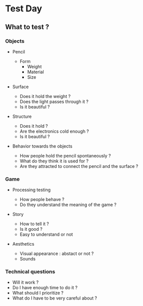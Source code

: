 # Test Day

## What to test ?

### Objects

- Pencil
    - Form
        - Weight
        - Material
        - Size

- Surface
    - Does it hold the weight ?
    - Does the light passes through it ?
    - Is it beautiful ?

- Structure
    - Does it hold ?
    - Are the electronics cold enough ?
    - Is it beautiful ?

- Behavior towards the objects
    - How people hold the pencil spontaneously ?
    - What do they think it is used for ?
    - Are they attracted to connect the pencil and the surface ?

### Game

- Processing testing
    - How people behave ?
    - Do they understand the meaning of the game ?

- Story
    - How to tell it ?
    - Is it good ?
    - Easy to understand or not

- Aesthetics
    - Visual appearance : abstact or not ?
    - Sounds 


### Technical questions

- Will it work ?
- Do I have enough time to do it ? 
- What should I prioritize ?
- What do I have to be very careful about ?
